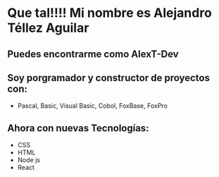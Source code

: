 # Que tal!!!! Mi nombre es **Alejandro Téllez Aguilar**
## Puedes encontrarme como **AlexT-Dev**

## Soy porgramador y constructor de proyectos con:

* Pascal, Basic, Visual Basic, Cobol, FoxBase, FoxPro

## Ahora con nuevas Tecnologías:

* CSS
* HTML
* Node js
* React
